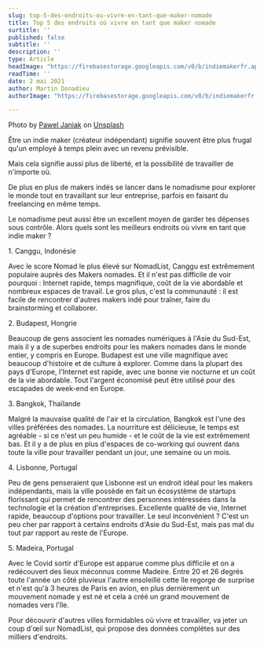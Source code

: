 ```yaml
---
slug: top-5-des-endroits-ou-vivre-en-tant-que-maker-nomade
title: Top 5 des endroits où vivre en tant que maker nomade
surtitle: ''
published: false
subtitle: ''
description: ''
type: Article
headImage: "https://firebasestorage.googleapis.com/v0/b/indiemakerfr.appspot.com/o/static%2Fpawel-janiak-foa_hz1bxii-unsplash.jpg?alt=media&token=7d112536-312a-4392-a31d-b066104c8b09"
readTime: ''
date: 2 mai 2021
author: Martin Donadieu
authorImage: "https://firebasestorage.googleapis.com/v0/b/indiemakerfr.appspot.com/o/static%2Fprofil_martin.png?alt=media&token=845cecb1-7445-409d-8169-cc233f149071"

---
```

<nuxt-img class="w-full rounded-lg" src="https://firebasestorage.googleapis.com/v0/b/indiemakerfr.appspot.com/o/static%2Fpawel-janiak-foa_hz1bxii-unsplash.jpg?alt=media&token=7d112536-312a-4392-a31d-b066104c8b09" alt="top 5 ou vivre" width="1310" height="873">

<p class="text-xs">Photo by <a href="https://unsplash.com/@pawelj?utm_source=unsplash&utm_medium=referral&utm_content=creditCopyText">Pawel Janiak</a> on <a href="https://unsplash.com/?utm_source=unsplash&utm_medium=referral&utm_content=creditCopyText">Unsplash</a></p>

Être un indie maker (créateur indépendant) signifie souvent être plus frugal qu'un employé à temps plein avec un revenu prévisible.

Mais cela signifie aussi plus de liberté, et la possibilité de travailler de n'importe où.

De plus en plus de makers indés se lancer dans le nomadisme pour explorer le monde tout en travaillant sur leur entreprise, parfois en faisant du freelancing en même temps.

Le nomadisme peut aussi être un excellent moyen de garder tes dépenses sous contrôle. Alors quels sont les meilleurs endroits où vivre en tant que indie maker ?

1\. Canggu, Indonésie

Avec le score Nomad le plus élevé sur NomadList, Canggu est extrêmement populaire auprès des Makers nomades. Et il n'est pas difficile de voir pourquoi : Internet rapide, temps magnifique, coût de la vie abordable et nombreux espaces de travail. Le gros plus, c'est la communauté : il est facile de rencontrer d'autres makers indé pour traîner, faire du brainstorming et collaborer.

2\. Budapest, Hongrie

Beaucoup de gens associent les nomades numériques à l'Asie du Sud-Est, mais il y a de superbes endroits pour les makers nomades dans le monde entier, y compris en Europe. Budapest est une ville magnifique avec beaucoup d'histoire et de culture à explorer. Comme dans la plupart des pays d'Europe, l'Internet est rapide, avec une bonne vie nocturne et un coût de la vie abordable. Tout l'argent économisé peut être utilisé pour des escapades de week-end en Europe.

3\. Bangkok, Thaïlande

Malgré la mauvaise qualité de l'air et la circulation, Bangkok est l'une des villes préférées des nomades. La nourriture est délicieuse, le temps est agréable - si ce n'est un peu humide - et le coût de la vie est extrêmement bas. Et il y a de plus en plus d'espaces de co-working qui ouvrent dans toute la ville pour travailler pendant un jour, une semaine ou un mois.

4\. Lisbonne, Portugal

Peu de gens penseraient que Lisbonne est un endroit idéal pour les makers indépendants, mais la ville possède en fait un écosystème de startups florissant qui permet de rencontrer des personnes intéressées dans la technologie et la création d'entreprises. Excellente qualité de vie, Internet rapide, beaucoup d'options pour travailler. Le seul inconvénient ? C'est un peu cher par rapport à certains endroits d'Asie du Sud-Est, mais pas mal du tout par rapport au reste de l'Europe.

5\. Madeira, Portugal

Avec le Covid sortir d'Europe est apparue comme plus difficile et on a redécouvert des lieux méconnus comme Madeire. Entre 20 et 26 degrés toute l'année un côté pluvieux l'autre ensoleillé cette île regorge de surprise et n'est qu'à 3 heures de Paris en avion, en plus dernièrement un mouvement nomade y est né et cela a créé un grand mouvement de nomades vers l'île.

Pour découvrir d'autres villes formidables où vivre et travailler, va jeter un coup d'œil sur NomadList, qui propose des données complètes sur des milliers d'endroits.
